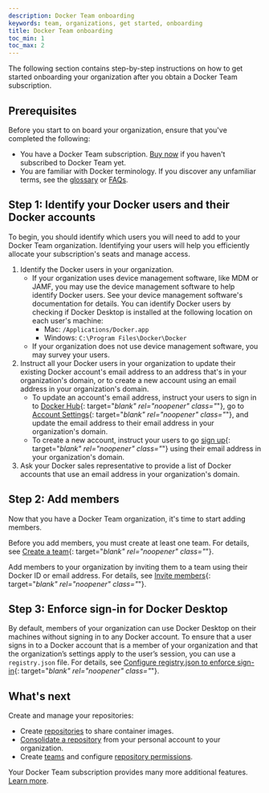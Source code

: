 ```yaml
---
description: Docker Team onboarding
keywords: team, organizations, get started, onboarding
title: Docker Team onboarding
toc_min: 1
toc_max: 2
---
```


The following section contains step-by-step instructions on how to get started onboarding your organization after you obtain a Docker Team subscription.

## Prerequisites

Before you start to on board your organization, ensure that you've completed the following:
- You have a Docker Team subscription. [Buy now](https://www.docker.com/pricing/) if you haven't subscribed to Docker Team yet.
- You are familiar with Docker terminology. If you discover any unfamiliar terms, see the [glossary](/glossary/#docker) or [FAQs](../docker-hub/onboarding-faqs.md).


## Step 1: Identify your Docker users and their Docker accounts

To begin, you should identify which users you will need to add to your Docker Team organization. Identifying your users will help you efficiently allocate your subscription's seats and manage access.

1. Identify the Docker users in your organization.
   - If your organization uses device management software, like MDM or JAMF, you may use the device management software to help identify Docker users. See your device management software's documentation for details. You can identify Docker users by checking if Docker Desktop is installed at the following location on each user's machine:
      - Mac: `/Applications/Docker.app`
      - Windows: `C:\Program Files\Docker\Docker`
   - If your organization does not use device management software, you may survey your users.
2. Instruct all your Docker users in your organization to update their existing Docker account's email address to an address that's in your organization's domain, or to create a new account using an email address in your organization's domain.
   - To update an account's email address, instruct your users to sign in to [Docker Hub](https://hub.docker.com){: target="_blank" rel="noopener" class="_"}, go to [Account Settings](https://hub.docker.com/settings/general){: target="_blank" rel="noopener" class="_"}, and update the email address to their email address in your organization's domain.
   - To create a new account, instruct your users to go [sign up](https://hub.docker.com/signup){: target="_blank" rel="noopener" class="_"} using their email address in your organization's domain.
3. Ask your Docker sales representative to provide a list of Docker accounts that use an email address in your organization's domain.

## Step 2: Add members

Now that you have a Docker Team organization, it's time to start adding members.

Before you add members, you must create at least one team. For details, see [Create a team](../docker-hub/orgs.md/#create-a-team){: target="_blank" rel="noopener" class="_"}.

Add members to your organization by inviting them to a team using their Docker ID or email address. For details, see [Invite members](../docker-hub/members.md/#invite-members){: target="_blank" rel="noopener" class="_"}.

## Step 3: Enforce sign-in for Docker Desktop

By default, members of your organization can use Docker Desktop on their machines without signing in to any Docker account. To ensure that a user signs in to a Docker account that is a member of your organization and that the
organization’s settings apply to the user’s session, you can use a `registry.json` file. For details, see [Configure registry.json to enforce sign-in](../docker-hub/configure-sign-in.md){: target="_blank" rel="noopener" class="_"}.

## What's next

Create and manage your repositories:

- Create [repositories](../docker-hub/repos/index.md) to share container images.
- [Consolidate a repository](../docker-hub/repos/index.md/#consolidating-a-repository) from your personal account to your organization.
- Create [teams](../docker-hub/orgs.md/#create-a-team) and configure [repository permissions](../docker-hub/orgs.md/#configure-repository-permissions).

Your Docker Team subscription provides many more additional features. [Learn more](../subscription/index.md).


